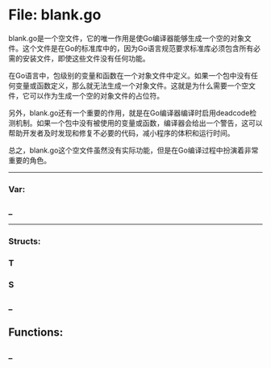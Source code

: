 # File: blank.go

blank.go是一个空文件，它的唯一作用是使Go编译器能够生成一个空的对象文件。这个文件是在Go的标准库中的，因为Go语言规范要求标准库必须包含所有必需的安装文件，即使这些文件没有任何功能。

在Go语言中，包级别的变量和函数在一个对象文件中定义。如果一个包中没有任何变量或函数定义，那么就无法生成一个对象文件。这就是为什么需要一个空文件，它可以作为生成一个空的对象文件的占位符。

另外，blank.go还有一个重要的作用，就是在Go编译器编译时启用deadcode检测机制。如果一个包中没有被使用的变量或函数，编译器会给出一个警告，这可以帮助开发者及时发现和修复不必要的代码，减小程序的体积和运行时间。

总之，blank.go这个空文件虽然没有实际功能，但是在Go编译过程中扮演着非常重要的角色。




---

### Var:

### _








---

### Structs:

### T





### S





### _





## Functions:

### _






